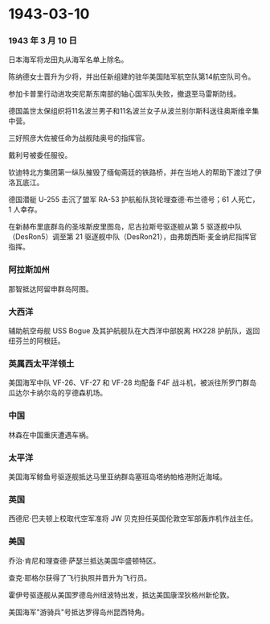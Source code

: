 # 1943-03-10

### 1943 年 3 月 10 日

日本海军将龙田丸从海军名单上除名。

陈纳德女士晋升为少将，并出任新组建的驻华美国陆军航空队第14航空队司令。

参加卡普里行动进攻突尼斯东南部的轴心国军队失败，撤退至马雷斯防线。

德国盖世太保组织将11名波兰男子和11名波兰女子从波兰别尔斯科送往奥斯维辛集中营。

三好照彦大佐被任命为战舰陆奥号的指挥官。

戴利号被委任服役。

钦迪特北方集团第一纵队摧毁了缅甸斋廷的铁路桥，并在当地人的帮助下渡过了伊洛瓦底江。

德国潜艇 U-255 击沉了盟军 RA-53 护航船队货轮理查德·布兰德号；61
人死亡，1 人幸存。

在新赫布里底群岛的圣埃斯皮里图岛，尼古拉斯号驱逐舰从第 5
驱逐舰中队（DesRon5）调至第 21
驱逐舰中队（DesRon21），由弗朗西斯·麦金纳尼指挥官指挥。

### 阿拉斯加州

那智抵达阿留申群岛阿图。

### 大西洋

辅助航空母舰 USS Bogue 及其护航舰队在大西洋中部脱离 HX228
护航队，返回纽芬兰的阿根廷。

### 英属西太平洋领土

美国海军中队 VF-26、VF-27 和 VF-28 均配备 F4F
战斗机，被派往所罗门群岛瓜达尔卡纳尔岛的亨德森机场。

### 中国

林森在中国重庆遭遇车祸。

### 太平洋

美国海军鲸鱼号驱逐舰抵达马里亚纳群岛塞班岛塔纳帕格港附近海域。

### 英国

西德尼·巴夫顿上校取代空军准将 JW 贝克担任英国伦敦空军部轰炸机作战主任。

### 美国

乔治·肯尼和理查德·萨瑟兰抵达美国华盛顿特区。

查克·耶格尔获得了飞行执照并晋升为飞行员。

霍伊号驱逐舰从美国罗德岛州纽波特出发，抵达美国康涅狄格州新伦敦。

美国海军"游骑兵"号抵达罗得岛州昆西特角。